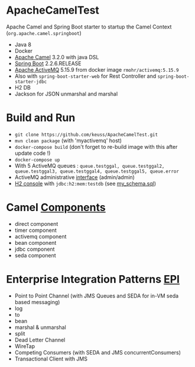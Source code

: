 # ApacheCamelTest

Apache Camel and Spring Boot starter to startup the Camel Context (`org.apache.camel.springboot`)

 - Java 8
 - Docker
 - [Apache Camel](https://camel.apache.org/) 3.2.0 with java DSL
 - [Spring Boot](https://spring.io/projects/spring-boot) 2.2.6.RELEASE
 - [Apache ActiveMQ](https://activemq.apache.org/) 5.15.9 from docker image `rmohr/activemq:5.15.9`
 - Also with `spring-boot-starter-web` for Rest Controller and `spring-boot-starter-jdbc`
 - H2 DB
 - Jackson for JSON unmarshal and marshal
 
# Build and Run

 - `git clone https://github.com/keuss/ApacheCamelTest.git`
 - `mvn clean package` (with 'myactivemq' host)
 - `docker-compose build` (don't forget to re-build image with this after update code !)
 - `docker-compose up`
 - With 5 ActiveMQ queues : `queue.testggal, queue.testggal2, queue.testggal3, queue.testggal4, queue.testggal5, queue.error`
 - ActiveMQ administrative [interface](http://127.0.0.1:8161/admin/) (admin/admin)
 - [H2 console](http://localhost:8080/api/h2-console/) with `jdbc:h2:mem:testdb` (see [my_schema.sql](https://github.com/keuss/ApacheCamelTest/blob/dockerize/src/main/resources/db/my_schema.sql))

# Camel [Components](https://camel.apache.org/components/latest/index.html)

 - direct component
 - timer component
 - activemq component
 - bean component
 - jdbc component
 - seda component
 
# Enterprise Integration Patterns [EPI](https://camel.apache.org/components/latest/eips/enterprise-integration-patterns.html)

 - Point to Point Channel (with JMS Queues and SEDA for in-VM seda based messaging)
 - log
 - to
 - bean
 - marshal & unmarshal
 - split
 - Dead Letter Channel
 - WireTap
 - Competing Consumers (with SEDA and JMS concurrentConsumers)
 - Transactional Client with JMS
